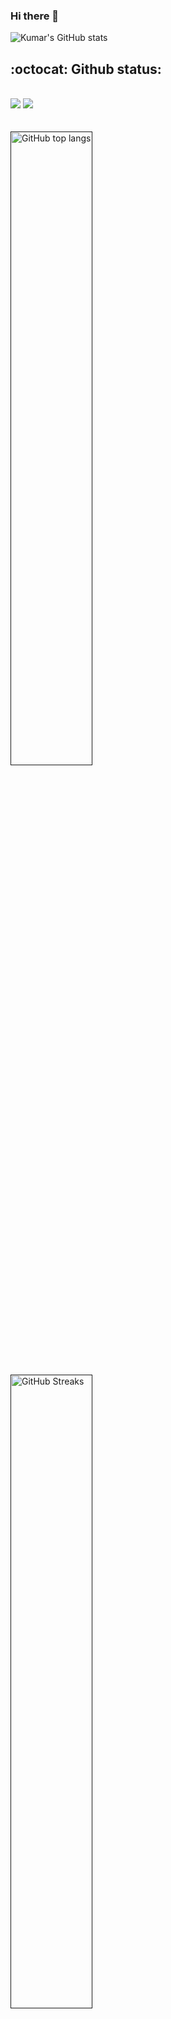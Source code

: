 ### Hi there 👋

![Kumar's GitHub stats](https://github-readme-stats.vercel.app/api?username=kumarks1122&show_icons=true&include_all_commits=true&hide=issues&theme=vue)

## :octocat: Github status:
<br/>

<div>
   <img src="https://badges.pufler.dev/repos/kumarks1122"  />  
   <img src="https://komarev.com/ghpvc/?username=kumarks1122&color=green" />
</div>
<br/>
<br/>
<div>
  <a href="">
  <img alt="GitHub top langs" width="51%" src="https://github-readme-stats.vercel.app/api/top-langs/?username=kumarks1122&card_width=445&&custom_title=+&langs_count=15&layout=compact&count_private=true&theme=dracula"/>
  </a>
  <a href="">
  <img alt="GitHub Streaks" width="51%" src="https://github-readme-streak-stats.herokuapp.com?user=kumarks1122&theme=dracula&fire=B4DD23&hide_border=true&date_format=j%20M%5B%20Y%5D"/>
  </a>
  <a href="">
  <img alt="GitHub contrib" width="51%" src="https://github-readme-stats.vercel.app/api?username=kumarks1122&theme=dracula&custom_title=+&count_private=true&hide=contribs,prs"/>
  </a>
</div>

